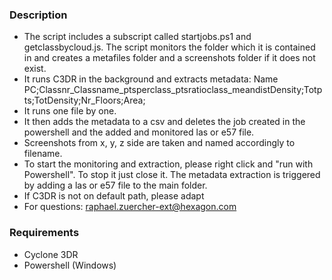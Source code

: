 ### Description
- The script includes a subscript called startjobs.ps1 and getclassbycloud.js. The script monitors the folder which it is contained in and creates a metafiles folder and a screenshots folder if it does not exist. 
- It runs C3DR in the background and extracts metadata: Name PC;Classnr_Classname_ptsperclass_ptsratioclass_meandistDensity;Totpts;TotDensity;Nr_Floors;Area; 
- It runs one file by one.
- It then adds the metadata to a csv and deletes the job created in the powershell and the added and monitored las or e57 file. 
- Screenshots from x, y, z side are taken and named accordingly to filename. 
- To start the monitoring and extraction, please right click and "run with Powershell". To stop it just close it. The metadata extraction is triggered by adding a las or e57 file to the main folder.
- If C3DR is not on default path, please adapt
- For questions: raphael.zuercher-ext@hexagon.com

### Requirements
- Cyclone 3DR
- Powershell (Windows)

